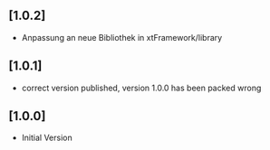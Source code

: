 ## [1.0.2]
- Anpassung an neue Bibliothek in xtFramework/library

## [1.0.1]
- correct version published, version 1.0.0 has been packed wrong

## [1.0.0]
- Initial Version
